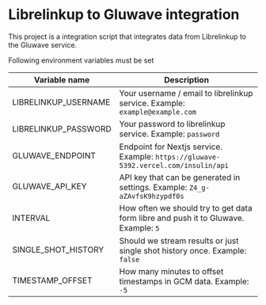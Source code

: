 # Librelinkup to Gluwave integration

This project is a integration script that integrates data from Librelinkup to the Gluwave service.

Following environment variables must be set

| Variable name        | Description                                                                         |
| -------------------- | ----------------------------------------------------------------------------------- |
| LIBRELINKUP_USERNAME | Your username / email to librelinkup service. Example: `example@example.com`        |
| LIBRELINKUP_PASSWORD | Your password to librelinkup service. Example: `password`                           |
| GLUWAVE_ENDPOINT     | Endpoint for Nextjs service. Example: `https://gluwave-5392.vercel.com/insulin/api` |
| GLUWAVE_API_KEY      | API key that can be generated in settings. Example: `Z4_g-aZAvfsK9hzypdf0s`         |
| INTERVAL             | How often we should try to get data form libre and push it to Gluwave. Example: `5` |
| SINGLE_SHOT_HISTORY  | Should we stream results or just single shot history once. Example: `false`         |
| TIMESTAMP_OFFSET     | How many minutes to offset timestamps in GCM data. Example: `-5`                    |

